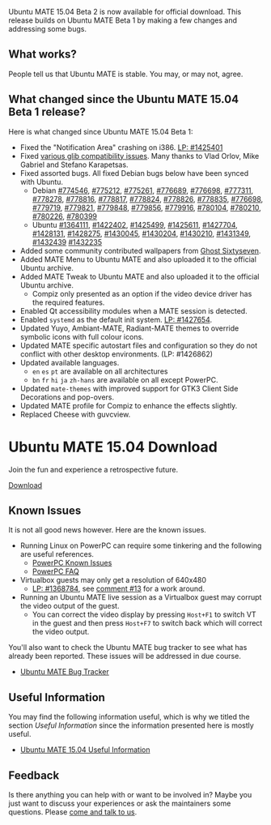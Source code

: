 <!--
.. title: Ubuntu MATE 15.04 Beta 2
.. slug: ubuntu-mate-vivid-beta2
.. date: 2015-03-26 17:30:37 UTC
.. tags: Ubuntu,MATE,Vivid,beta,draft
.. link:
.. description:
.. type: text
.. author: Martin Wimpress
-->


Ubuntu MATE 15.04 Beta 2 is now available for official download. This
release builds on Ubuntu MATE Beta 1 by making a few changes and
addressing some bugs.

## What works?

People tell us that Ubuntu MATE is stable. You may, or may not, agree.

## What changed since the Ubuntu MATE 15.04 Beta 1 release?

Here is what changed since Ubuntu MATE 15.04 Beta 1:

  * Fixed the "Notification Area" crashing on i386. [LP: #1425401](https://bugs.launchpad.net/ubuntu/+source/mate-panel/+bug/1425401)
  * Fixed [various glib compatibility issues](https://bugs.launchpad.net/ubuntu-mate/+bug/1426327). Many thanks to Vlad Orlov, Mike Gabriel and Stefano Karapetsas.
  * Fixed assorted bugs. All fixed Debian bugs below have been synced with Ubuntu.
    * Debian [#774546](https://bugs.debian.org/774546), [#775212](https://bugs.debian.org/775212),
    [#775261](https://bugs.debian.org/775261), [#776689](https://bugs.debian.org/776689),
    [#776698](https://bugs.debian.org/776698), [#777311](https://bugs.debian.org/777311),
    [#778278](https://bugs.debian.org/778278), [#778816](https://bugs.debian.org/778816),
    [#778817](https://bugs.debian.org/778817), [#778824](https://bugs.debian.org/778824),
    [#778826](https://bugs.debian.org/778826), [#778835](https://bugs.debian.org/778835),
    [#776698](https://bugs.debian.org/776698), [#779719](https://bugs.debian.org/779719),
    [#779821](https://bugs.debian.org/779821), [#779848](https://bugs.debian.org/779848),
    [#779856](https://bugs.debian.org/779856), [#779916](https://bugs.debian.org/779916),
    [#780104](https://bugs.debian.org/780104), [#780210](https://bugs.debian.org/780210),
    [#780226](https://bugs.debian.org/780226), [#780399](https://bugs.debian.org/780399)
    * Ubuntu [#1364111](https://launchpad.net/bugs/1364111), [#1422402](https://launchpad.net/bugs/1422402),
    [#1425499](https://launchpad.net/bugs/1425499), [#1425611](https://launchpad.net/bugs/1425611),
    [#1427704](https://launchpad.net/bugs/1427704), [#1428131](https://launchpad.net/bugs/1428131),
    [#1428275](https://launchpad.net/bugs/1428275), [#1430045](https://launchpad.net/bugs/1430045),
    [#1430204](https://launchpad.net/bugs/1430204), [#1430210](https://launchpad.net/bugs/1430210),
    [#1431349](https://launchpad.net/bugs/1431349), [#1432439](https://launchpad.net/bugs/1432439)
    [#1432235](https://launchpad.net/bugs/1432235)
  * Added some community contributed wallpapers from [Ghost Sixtyseven](https://ubuntu-mate.community/t/three-wallpapers-for-consideration/449).
  * Added MATE Menu to Ubuntu MATE and also uploaded it to the official Ubuntu archive.
  * Added MATE Tweak to Ubuntu MATE and also uploaded it to the official Ubuntu archive.
    * Compiz only presented as an option if the video device driver has the required features.
  * Enabled Qt accessibility modules when a MATE session is detected.
  * Enabled `systemd` as the default init system. [LP: #1427654](https://bugs.launchpad.net/ubuntu/+source/ubuntu-meta/+bug/1427654).
  * Updated Yuyo, Ambiant-MATE, Radiant-MATE themes to override symbolic icons with full colour icons.
  * Updated MATE specific autostart files and configuration so they do not conflict with other desktop environments. (LP: #1426862)
  * Updated available languages.
    * `en` `es` `pt` are available on all architectures
    * `bn` `fr` `hi` `ja` `zh-hans` are available on all except PowerPC.
  * Updated `mate-themes` with improved support for GTK3 Client Side Decorations and pop-overs.
  * Updated MATE profile for Compiz to enhance the effects slightly.
  * Replaced Cheese with guvcview.

<div class="bs-component">
    <div class="jumbotron">
        <h1>Ubuntu MATE 15.04 Download</h1>
        <p>Join the fun and experience a retrospective future.</p>
        <a href="/vivid/" class="btn btn-primary btn-lg">Download</a>
        </p>
    </div>
</div>

## Known Issues

It is not all good news however. Here are the known issues.

  * Running Linux on PowerPC can require some tinkering and the following are useful references.
    * [PowerPC Known Issues](https://wiki.ubuntu.com/PowerPCKnownIssues)
    * [PowerPC FAQ](https://wiki.ubuntu.com/PowerPCFAQ)
  * Virtualbox guests may only get a resolution of 640x480
    * [LP: #1368784](https://bugs.launchpad.net/ubuntu/+source/virtualbox/+bug/1368784/), see [comment #13](https://bugs.launchpad.net/ubuntu/+source/virtualbox/+bug/1368784/comments/13) for a work around.
  * Running an Ubuntu MATE live session as a Virtualbox guest may corrupt the video
  output of the guest.
    * You can correct the video display by pressing `Host+F1` to switch
    VT in the guest and then press `Host+F7` to switch back which will
    correct the video output.

You'll also want to check the Ubuntu MATE bug tracker to see what has already
been reported. These issues will be addressed in due course.

  * [Ubuntu MATE Bug Tracker](https://bugs.launchpad.net/ubuntu-mate)

## Useful Information

You may find the following information useful, which is why we titled 
the section *Useful Information* since the information presented here
is mostly useful.

  * [Ubuntu MATE 15.04 Useful Information](https://ubuntu-mate.community/t/ubuntu-mate-14-10-and-15-04-useful-information/24)

## Feedback

Is there anything you can help with or want to be involved in? Maybe you just
want to discuss your experiences or ask the maintainers some questions. Please
[come and talk to us](https://ubuntu-mate.community/).
